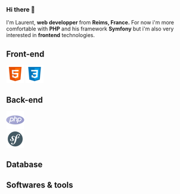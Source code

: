 ### Hi there 👋

I'm Laurent, **web developper** from **Reims, France.** For now i'm more comfortable with **PHP** and his framework **Symfony** but i'm also very interested in **frontend** technologies.

## Front-end
![HTML5](https://github.com/Laurent-Finana/Laurent-Finana/blob/main/img/icons8-html-48.png)
![CSS3](https://github.com/Laurent-Finana/Laurent-Finana/blob/main/img/icons8-css-48.png)

## Back-end

![PHP](https://github.com/Laurent-Finana/Laurent-Finana/blob/main/img/icons8-php-48.png) 		     
![Symfony](https://github.com/Laurent-Finana/Laurent-Finana/blob/main/img/icons8-symfony-48.png) 

## Database
## Softwares & tools
